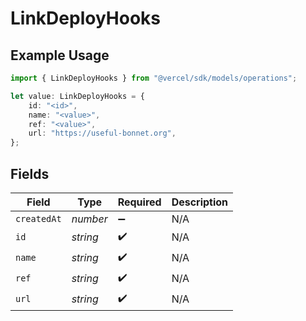 # LinkDeployHooks

## Example Usage

```typescript
import { LinkDeployHooks } from "@vercel/sdk/models/operations";

let value: LinkDeployHooks = {
    id: "<id>",
    name: "<value>",
    ref: "<value>",
    url: "https://useful-bonnet.org",
};
```

## Fields

| Field              | Type               | Required           | Description        |
| ------------------ | ------------------ | ------------------ | ------------------ |
| `createdAt`        | *number*           | :heavy_minus_sign: | N/A                |
| `id`               | *string*           | :heavy_check_mark: | N/A                |
| `name`             | *string*           | :heavy_check_mark: | N/A                |
| `ref`              | *string*           | :heavy_check_mark: | N/A                |
| `url`              | *string*           | :heavy_check_mark: | N/A                |